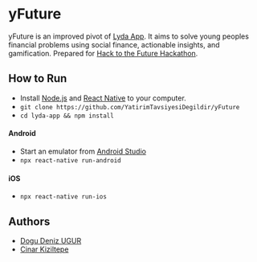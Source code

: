 # yFuture
yFuture is an improved pivot of [Lyda App](https://github.com/YatirimTavsiyesiDegildir/lyda-app). It aims to solve young peoples financial problems using social finance, actionable insights,
and gamification.
Prepared for [Hack to the Future Hackathon](https://hacktothefuture.com.tr/).
## How to Run
- Install [Node.js](https://nodejs.org/en/download/) and [React Native](https://reactnative.dev/docs/getting-started) to your computer.
- `git clone https://github.com/YatirimTavsiyesiDegildir/yFuture`
- `cd lyda-app && npm install`
#### Android
- Start an emulator from [Android Studio](https://developer.android.com/studio)
- `npx react-native run-android`
#### iOS
- `npx react-native run-ios`
## Authors
- [Dogu Deniz UGUR](https://github.com/DoguD)
- [Cinar Kiziltepe](https://github.com/Oakknight)
